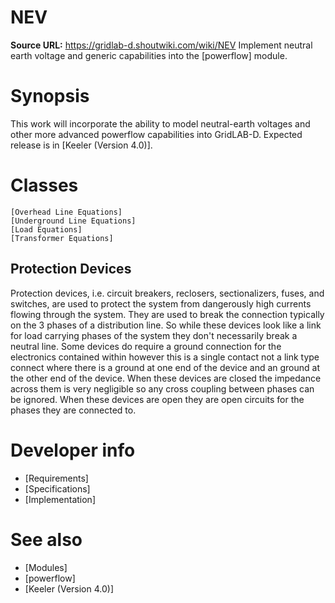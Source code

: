 # NEV

**Source URL:** https://gridlab-d.shoutwiki.com/wiki/NEV
Implement neutral earth voltage and generic capabilities into the [powerflow] module. 

# Synopsis

This work will incorporate the ability to model neutral-earth voltages and other more advanced powerflow capabilities into GridLAB-D. Expected release is in [Keeler (Version 4.0)]. 

# Classes

    [Overhead Line Equations]
    [Underground Line Equations]
    [Load Equations]
    [Transformer Equations]

## Protection Devices

Protection devices, i.e. circuit breakers, reclosers, sectionalizers, fuses, and switches, are used to protect the system from dangerously high currents flowing through the system. They are used to break the connection typically on the 3 phases of a distribution line. So while these devices look like a link for load carrying phases of the system they don't necessarily break a neutral line. Some devices do require a ground connection for the electronics contained within however this is a single contact not a link type connect where there is a ground at one end of the device and an ground at the other end of the device. When these devices are closed the impedance across them is very negligible so any cross coupling between phases can be ignored. When these devices are open they are open circuits for the phases they are connected to. 

# Developer info

  * [Requirements]
  * [Specifications]
  * [Implementation]
# See also

  * [Modules]
  * [powerflow]
  * [Keeler (Version 4.0)]


